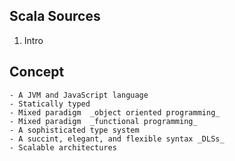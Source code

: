 ## Scala Sources

1. Intro

##  Concept
    - A JVM and JavaScript language
    - Statically typed
    - Mixed paradigm  _object oriented programming_
    - Mixed paradigm  _functional programming_
    - A sophisticated type system
    - A succint, elegant, and flexible syntax _DLSs_
    - Scalable architectures
